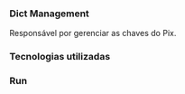 ### Dict Management
Responsável por gerenciar as chaves do Pix.

### Tecnologias utilizadas

### Run
